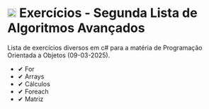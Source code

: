 

# <img src="https://static-00.iconduck.com/assets.00/c-sharp-c-icon-1822x2048-wuf3ijab.png" width="20"/>  Exercícios - Segunda Lista de Algoritmos Avançados 
<p align="left">Lista de exercícios diversos em c# para a matéria de Programação Orientada a Objetos (09-03-2025). </p>

- ✔ For
- ✔ Arrays
- ✔ Cálculos
- ✔ Foreach
- ✔ Matriz



